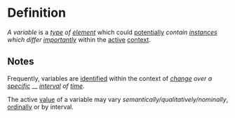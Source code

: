 # Definition

_A variable_ is a [_type_](https://github.com/gcassel/Modular-Organization-Terminology/blob/master/terms/type.md) _of_ [_element_](https://github.com/gcassel/Modular-Organization-Terminology/blob/master/terms/element.md) which could [potentially](https://github.com/gcassel/Modular-Organization-Terminology/blob/master/terms/potential.md) _contain_ [_instances_](https://github.com/gcassel/Modular-Organization-Terminology/blob/master/terms/instance.md) _which differ_ [_importantly_](https://github.com/gcassel/Modular-Organization-Terminology/blob/master/terms/importance.md) within the [active](https://github.com/gcassel/Modular-Organization-Terminology/blob/master/terms/active.md) [context](https://github.com/gcassel/Modular-Organization-Terminology/blob/master/terms/context.md).

## Notes

Frequently, variables are [identified](https://github.com/gcassel/Modular-Organization-Terminology/blob/master/terms/identify.md) within the context of [_change_](https://github.com/gcassel/Modular-Organization-Terminology/blob/master/terms/change.md) _over a_ [_specific_](https://github.com/gcassel/Modular-Organization-Terminology/blob/master/terms/specific.md) __ [_interval_](https://github.com/gcassel/Modular-Organization-Terminology/blob/master/terms/interval.md) _of_ [_time_](https://github.com/gcassel/Modular-Organization-Terminology/blob/master/terms/time.md).

The active [value](https://github.com/gcassel/Modular-Organization-Terminology/blob/master/terms/value.md) of a variable may vary _semantically/qualitatively/nominally_, [ordinally](https://github.com/gcassel/Modular-Organization-Terminology/blob/master/terms/order.md) or by interval.
